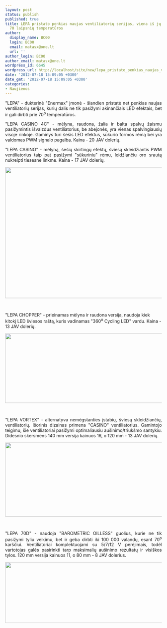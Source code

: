 ```yaml
---
layout: post
status: publish
published: true
title: LEPA pristato penkias naujas ventiliatorių serijas, viena iš jų dirba prie
  70 laipsnių temperatūros
author:
  display_name: BC00
  login: BC00
  email: matasx@one.lt
  url: ''
author_login: BC00
author_email: matasx@one.lt
wordpress_id: 6645
wordpress_url: http://localhost/site/new/lepa_pristato_penkias_naujas_ventiliatoriu_serijas/
date: '2012-07-18 15:09:05 +0300'
date_gmt: '2012-07-18 15:09:05 +0300'
categories:
- Naujienos
---
```

<p style="text-align: justify;">
	&quot;LEPA&quot; - dukterinė &quot;Enermax&quot; įmonė - &scaron;iandien pristatė net penkias naujas ventiliatorių serijas, kurių dalis ne tik pasižymi akinančiais LED efektais, bet ir gali dirbti prie 70<sup>o</sup> temperatūros.</p>
<p style="text-align: justify;">
	&quot;LEPA CASINO 4C&quot; - mėlyna, raudona, žalia ir balta spalvų žaismu pasižymintis i&scaron;vaizdus ventiliatorius, be abejonės, yra vienas spalvingiausių visoje rinkoje. Gaminys turi &scaron;e&scaron;is LED efektus, sūkurio formos rėmą bei yra valdomas PWM signalo pagalba. Kaina - 20 JAV dolerių.</p>
<p style="text-align: justify;">
	&quot;LEPA CASINO&quot; - mėlyną, &scaron;e&scaron;ių skirtingų efektų, &scaron;viesą skleidžiantis PWM ventiliatorius taip pat pasižymi &quot;sūkuriniu&quot; rėmu, leidžiančiu oro srautą nukreipti tiesesne linkme. Kaina - 17 JAV dolerių.</p>
<p>
	<a href="http://technews.lt/userfiles/lepacasino.jpg"><img alt="" src="http://technews.lt/userfiles/lepacasino.jpg" style="width: 520px; height: 420px;" /></a></p>
<p>
	&nbsp;</p>
<p>
	&quot;LEPA CHOPPER&quot; - prieinamas mėlyna ir raudona versija, naudoja kiek kitokį LED &scaron;viesos ra&scaron;tą, kuris vadinamas &quot;360<sup>o</sup> Cycling LED&quot; vardu. Kaina - 13 JAV dolerių.</p>
<p>
	<a href="http://technews.lt/userfiles/lepachopper.jpg"><img alt="" src="http://technews.lt/userfiles/lepachopper.jpg" style="width: 520px; height: 223px;" /></a></p>
<p>
	&nbsp;</p>
<p style="text-align: justify;">
	&quot;LEPA VORTEX&quot; - alternatyva nemėgstanties įstabių, &scaron;viesą skleidžiančių, ventiliatorių. I&scaron;orinis dizainas primena &quot;CASINO&quot; ventiliatorius. Gamintojo teigimu, &scaron;ie ventiliatoriai pasižymi optimaliausiu au&scaron;inimo/triuk&scaron;mo santykiu. Didesnio skersmens 140 mm versija kainuos 16, o 120 mm - 13 JAV dolerių.</p>
<p>
	<a href="http://technews.lt/userfiles/lepavortex.jpg"><img alt="" src="http://technews.lt/userfiles/lepavortex.jpg" style="width: 520px; height: 237px;" /></a></p>
<p>
	&nbsp;</p>
<p style="text-align: justify;">
	&quot;LEPA 70D&quot; - naudoja &quot;BAROMETRIC OILLESS&quot; guolius, kurie ne tik pasižymi tyliu veikimu, bet ir geba dirbti iki 100 000 valandų, esant 70<sup>o</sup> kar&scaron;čiui. Ventiliatoriai komplektuojami su 5/7/12 V perėjimais, todėl vartotojas galės pasirinkti tarp maksimalių au&scaron;inimo rezultatų ir visi&scaron;kos tylos. 120 mm versija kainuos 11, o 80 mm - 8 JAV dolerius.</p>
<p>
	<a href="http://technews.lt/userfiles/lepa70d.jpg"><img alt="" src="http://technews.lt/userfiles/lepa70d.jpg" style="width: 520px; height: 195px;" /></a></p>
